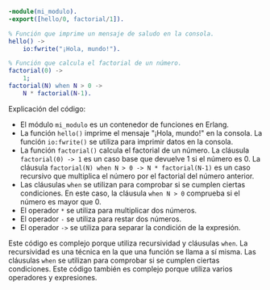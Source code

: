 ```erlang
-module(mi_modulo).
-export([hello/0, factorial/1]).

% Función que imprime un mensaje de saludo en la consola.
hello() ->
    io:fwrite("¡Hola, mundo!").

% Función que calcula el factorial de un número.
factorial(0) ->
    1;
factorial(N) when N > 0 ->
    N * factorial(N-1).
```

Explicación del código:

* El módulo `mi_modulo` es un contenedor de funciones en Erlang.
* La función `hello()` imprime el mensaje "¡Hola, mundo!" en la consola. La función `io:fwrite()` se utiliza para imprimir datos en la consola.
* La función `factorial()` calcula el factorial de un número. La cláusula `factorial(0) -> 1` es un caso base que devuelve 1 si el número es 0. La cláusula `factorial(N) when N > 0 -> N * factorial(N-1)` es un caso recursivo que multiplica el número por el factorial del número anterior.
* Las cláusulas `when` se utilizan para comprobar si se cumplen ciertas condiciones. En este caso, la cláusula `when N > 0` comprueba si el número es mayor que 0.
* El operador `*` se utiliza para multiplicar dos números.
* El operador `-` se utiliza para restar dos números.
* El operador `->` se utiliza para separar la condición de la expresión.

Este código es complejo porque utiliza recursividad y cláusulas `when`. La recursividad es una técnica en la que una función se llama a sí misma. Las cláusulas `when` se utilizan para comprobar si se cumplen ciertas condiciones. Este código también es complejo porque utiliza varios operadores y expresiones.